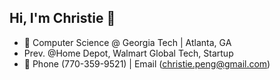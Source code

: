 ## Hi, I'm Christie 👋

- 🌱 Computer Science @ Georgia Tech | Atlanta, GA
- Prev. @Home Depot, Walmart Global Tech, Startup
- 👯 Phone (770-359-9521) | Email (christie.peng@gmail.com)
